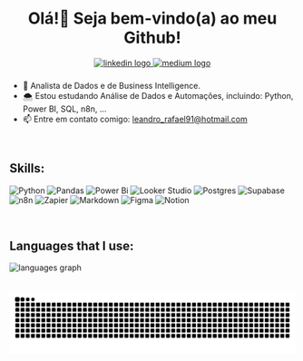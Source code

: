 <h1 align="center">Olá!👋 Seja bem-vindo(a) ao meu Github!</h1>
<div align="center">
  <a href="https://www.linkedin.com/in/leandro-rafael-leite/" target="_blank">
    <img src="https://img.shields.io/static/v1?message=LinkedIn&logo=linkedin&label=&color=0077B5&logoColor=white&labelColor=&style=for-the-badge" height="35" alt="linkedin logo"  />
  </a>
  <a href="https://medium.com/@lrleite" target="_blank">
    <img src="https://img.shields.io/static/v1?message=Medium&logo=medium&label=&color=12100E&logoColor=white&labelColor=&style=for-the-badge" height="35" alt="medium logo"  />
  </a>
</div>

###

* 🔭 Analista de Dados e de Business Intelligence.
* 🌨️ Estou estudando Análise de Dados e Automações, incluindo: Python, Power BI, SQL, n8n, ...
* 📫 Entre em contato comigo: leandro_rafael91@hotmail.com <p align="center">

<br>

###



<h2 align="left">Skills: </h2>
<!--https://home.aveek.io/GitHub-Profile-Badges/
## 💻 Tech Stack:-->

![Python](https://img.shields.io/badge/Python-3670A0?style=flat&logo=python&logoColor=ffdd54)
![Pandas](https://img.shields.io/badge/Pandas-%23150458.svg?style=flat&logo=pandas&logoColor=white)
![Power Bi](https://img.shields.io/badge/Power_BI-F2C811?style=flat&logo=power-bi&logoColor=black) 
![Looker Studio](https://img.shields.io/badge/Looker%20Studio-181825?style=flat&logo=looker&logoColor=blue)
![Postgres](https://img.shields.io/badge/Postgres-%23316192.svg?style=flat&logo=postgresql&logoColor=white)
![Supabase](https://img.shields.io/badge/Supabase-3ECF8E?style=flat&logo=supabase&logoColor=white)
![n8n](https://img.shields.io/badge/n8n-EA4B71.svg?style=flat&logo=n8n&logoColor=white)
![Zapier](https://img.shields.io/badge/Zapier-FF4F00.svg?style=flat&logo=Zapier&logoColor=white)
![Markdown](https://img.shields.io/badge/Markdown-%23000000.svg?style=flat&logo=markdown&logoColor=white) 
![Figma](https://img.shields.io/badge/Figma-%23F24E1E.svg?style=flat&logo=figma&logoColor=white)
![Notion](https://img.shields.io/badge/Notion-%23000000.svg?style=flat&logo=notion&logoColor=white)

<!--
<p align="left">
  <img src="https://cdn.jsdelivr.net/gh/devicons/devicon/icons/python/python-original.svg" height="35" alt="python logo"  />
  <img width="6" />
  <img src="https://img.icons8.com/color/48/000000/power-bi.png" height="35" alt="Power BI">
  <img width="6" />
  <img src="https://cdn.jsdelivr.net/gh/devicons/devicon/icons/postgresql/postgresql-original.svg" height="35" alt="postgresql logo"  />
  <img width="6" />
  <img src="https://img.icons8.com/color/48/000000/google-looker.png" height="35" alt="Looker Studio">
  <img width="6" />
  <img src="https://img.icons8.com/color/48/000000/microsoft-excel-2019.png" height="35" alt="Excel">
  <img width="6" />
  <img src="https://www.freelogovectors.net/wp-content/uploads/2025/06/nsn_logo-freelogovectors.net_-480x480.png" height="35">
-->  

<br>

<!-- Githu Stats from: https://github.com/anuraghazra/github-readme-stats?tab=readme-ov-file#themes -->
<h2 align="left">Languages that I use: </h2>
<div align="left">
  <img src="https://github-readme-stats.vercel.app/api/top-langs?username=LRLeite&locale=en&hide_title=false&layout=compact&card_width=320&langs_count=5&theme=dark&hide_border=false&order=2" height="150" alt="languages graph"  />
</div>
            
<br>
<br>

<img src="https://raw.githubusercontent.com/LRLeite/LRLeite/output/snake.svg" alt="Snake animation" />







